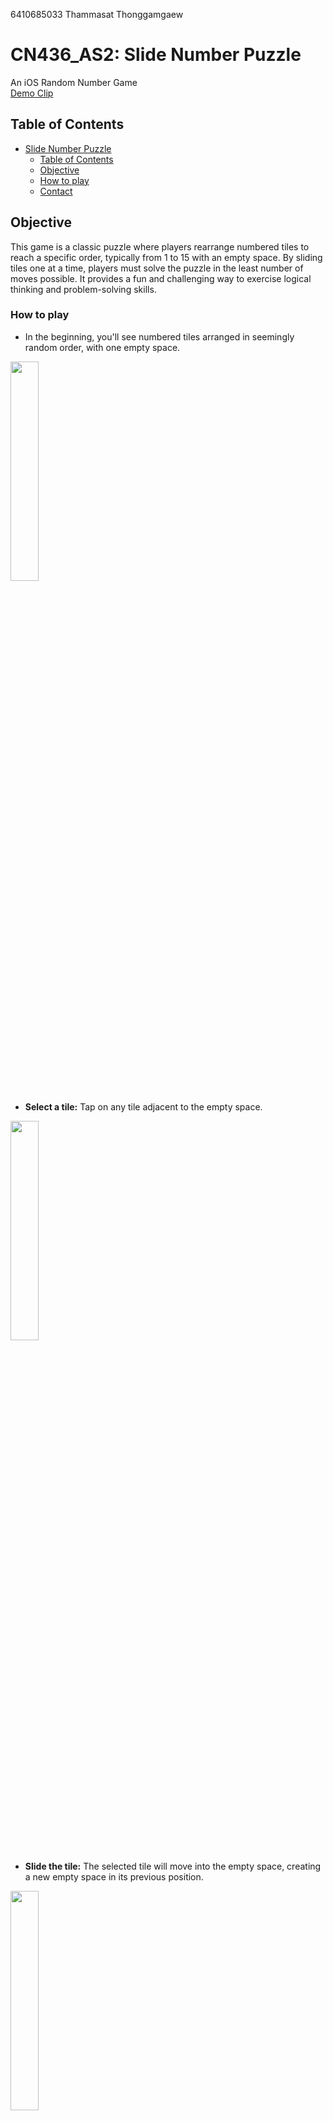 6410685033 Thammasat Thonggamgaew

# CN436_AS2: Slide Number Puzzle

An iOS Random Number Game  
[Demo Clip](https://youtu.be/Lvf4atB_YLw?si=ByzU4alaqxDDIV1b)

## Table of Contents

- [Slide Number Puzzle](#cn436_as2-slide-number-puzzle)
  - [Table of Contents](#table-of-contents)
  - [Objective](#objective)
  - [How to play](#how-to-play)
  - [Contact](#contact)

## Objective
This game is a classic puzzle where players rearrange numbered tiles to reach a specific order, typically from 1 to 15 with an empty space. By sliding tiles one at a time, players must solve the puzzle in the least number of moves possible. It provides a fun and challenging way to exercise logical thinking and problem-solving skills.

### How to play

- In the beginning, you'll see numbered tiles arranged in seemingly random order, with one empty space.
<img src="media/start.png" width=30%>

- **Select a tile:** Tap on any tile adjacent to the empty space.
<img src="media/firstGuess.png" width=30%>

- **Slide the tile:** The selected tile will move into the empty space, creating a new empty space in its previous position.
<img src="media/higher.png" width=30%>

- **Continue sliding:** You can only slide tiles horizontally or vertically into the empty space. Repeat by selecting and sliding adjacent tiles until you reach the desired arrangement.
<img src="media/correct.png" width=30%>

- **Congratulations!** You've solved the puzzle when all tiles are in their correct positions, **with the empty space in the bottom right corner.**
<img src="media/restart.png" width=30%>

#### Tips and Strategies: (From Google Gemini)

- Plan your moves: Think ahead and visualize the path required to move each tile to its final position.
- Start with easily movable tiles: Prioritize moving tiles around the empty space to create more options.
- Utilize the empty space: Think of the empty space as a tool to move other tiles around.
- Practice and experiment: The more you play, the better you'll understand the puzzle's mechanics and develop your own strategies.
- Enjoy the challenge! Don't get discouraged if it takes time to solve. The puzzle is designed to be a fun and engaging brain teaser.

### Contact
- Thammasat Thonggamgaew (Pond)
- Tel: (+66) 087 704 4428
- Email: pond.thammasat@gmail.com
- University Email: thammasat.tho@dome.tu.ac.th
- Faculty Email: 6410685033@student.tu.ac.th
